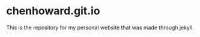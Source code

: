 chenhoward.git.io
=================
This is the repository for my personal website that was made
through jekyll.
